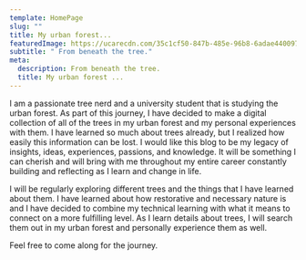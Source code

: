 ```yaml
---
template: HomePage
slug: ""
title: My urban forest...
featuredImage: https://ucarecdn.com/35c1cf50-847b-485e-96b8-6adae4400978/-/preview/-/rotate/270/-/enhance/64/
subtitle: " From beneath the tree."
meta:
  description: From beneath the tree.
  title: My urban forest ...
---
```

I am a passionate tree nerd and a university student that is studying the urban forest. As part of this journey, I have decided to make a digital collection of all of the trees in my urban forest and my personal experiences with them. I have learned so much about trees already, but I realized how easily this information can be lost. I would like this blog to be my legacy of insights, ideas, experiences, passions, and knowledge. It will be something I can cherish and will bring with me throughout my entire career constantly building and reflecting as I learn and change in life.

I will be regularly exploring different trees and the things that I have learned about them. I have learned about how restorative and necessary nature is and I have decided to combine my technical learning with what it means to connect on a more fulfilling level. As I learn details about trees, I will search them out in my urban forest and personally experience them as well. 

Feel free to come along for the journey.